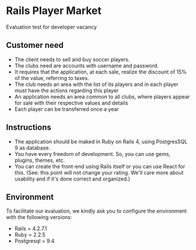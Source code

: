 # Rails Player Market
Evaluation test for developer vacancy

## Customer need

- The client needs to sell and buy soccer players.
- The clubs need are accounts with username and password.
- It requires that the application, at each sale, realize the discount of 15% of the value, referring to taxes.
- The club needs an area with the list of its players and in each player must have the actions regarding this player
- An application needs an area common to all clubs, where players appear for sale with their respective values and details
- Each player can be transferred once a year


## Instructions

- The application should be maked in Ruby on Rails 4, using PostgresSQL 9 as database.
- You have every freedom of development. So, you can use gems, plugins, themes, etc.
- You can create the front-end using Rails itself or you can use React for this. (See: this point will not change your rating. We'll care more about usability and if it's done correct and organized.)

## Environment
To facilitate our evaluation, we kindly ask you to configure the environment with the following versions:

- Rails = 4.2.7.1
- Ruby = 2.2.5
- Postgresql = 9.4
